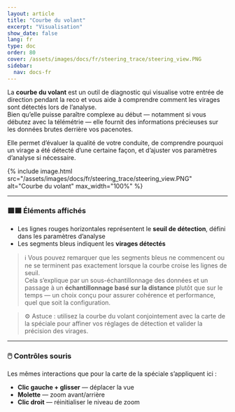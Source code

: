 ```yaml
---
layout: article
title: "Courbe du volant"
excerpt: "Visualisation"
show_date: false
lang: fr
type: doc
order: 80
cover: /assets/images/docs/fr/steering_trace/steering_view.PNG
sidebar:
  nav: docs-fr
---
```


La **courbe du volant** est un outil de diagnostic qui visualise votre entrée de direction pendant la reco et vous aide à comprendre comment les virages sont détectés lors de l’analyse.  
Bien qu’elle puisse paraître complexe au début — notamment si vous débutez avec la télémétrie — elle fournit des informations précieuses sur les données brutes derrière vos pacenotes.

Elle permet d’évaluer la qualité de votre conduite, de comprendre pourquoi un virage a été détecté d’une certaine façon, et d’ajuster vos paramètres d’analyse si nécessaire.

{% include image.html
   src="/assets/images/docs/fr/steering_trace/steering_view.PNG"
   alt="Courbe du volant"
   max_width="100%" %}

---

### 🟥🟦 Éléments affichés

- Les lignes rouges horizontales représentent le **seuil de détection**, défini dans les paramètres d’analyse  
- Les segments bleus indiquent les **virages détectés**

> ℹ️ Vous pouvez remarquer que les segments bleus ne commencent ou ne se terminent pas exactement lorsque la courbe croise les lignes de seuil.  
> Cela s’explique par un sous-échantillonnage des données et un passage à un **échantillonnage basé sur la distance** plutôt que sur le temps — un choix conçu pour assurer cohérence et performance, quel que soit la configuration.

> ⚙️ Astuce : utilisez la courbe du volant conjointement avec la carte de la spéciale pour affiner vos réglages de détection et valider la précision des virages.

---

### 🖱️ Contrôles souris

Les mêmes interactions que pour la carte de la spéciale s’appliquent ici :

- **Clic gauche + glisser** — déplacer la vue  
- **Molette** — zoom avant/arrière  
- **Clic droit** — réinitialiser le niveau de zoom

